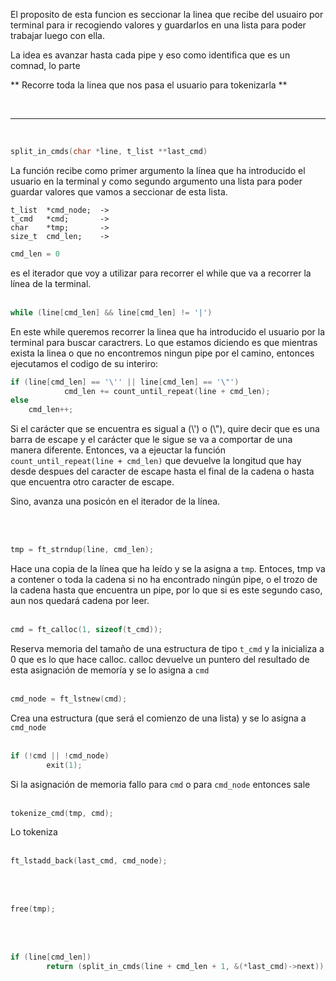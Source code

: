El proposito de esta funcion es seccionar la linea que recibe del usuairo por terminal para ir recogiendo valores y guardarlos en una lista para poder trabajar luego con ella.

La idea es avanzar hasta cada pipe y eso como identifica que es un comnad, lo parte

** Recorre toda la linea que nos pasa el usuario para tokenizarla **

<br>

-----------------------------------------------------------------------------------------

<br>


```c
split_in_cmds(char *line, t_list **last_cmd)
```
La función recibe como primer argumento la línea que ha introducido el usuario en la terminal y como segundo argumento una lista para poder guardar valores que vamos a seccionar de esta lista.

	t_list	*cmd_node;	->
	t_cmd	*cmd;		->
	char	*tmp;		->
	size_t	cmd_len;	->

```c
cmd_len = 0
```
es el iterador que voy a utilizar para recorrer el while que va a recorrer la línea de la terminal.
<br><br>

```c
while (line[cmd_len] && line[cmd_len] != '|')
```

En este while queremos recorrer la linea que ha introducido el usuario por la terminal para buscar caractrers. Lo que estamos diciendo es que mientras exista la linea o que no encontremos ningun pipe por el camino, entonces ejecutamos el codigo de su interiro:

```c
if (line[cmd_len] == '\'' || line[cmd_len] == '\"')
			cmd_len += count_until_repeat(line + cmd_len);
else
	cmd_len++;
```
Si el carácter que se encuentra es sigual a (\\') o (\\"), quire decir que es una barra de escape y el carácter que le sigue se va a comportar de una manera diferente. 	Entonces, va a ejeuctar la función `count_until_repeat(line + cmd_len)` que 		devuelve la longitud que hay desde despues del caracter de escape hasta el final de la cadena o hasta que encuentra otro caracter de escape.

Sino, avanza una posicón en el iterador de la línea.

<br><br>

```c
tmp = ft_strndup(line, cmd_len);
```
Hace una copia de la línea que ha leído y se la asigna a `tmp`. Entoces, tmp va a contener o toda la cadena si no ha encontrado ningún pipe, o el trozo de la cadena hasta que encuentra un pipe, por lo que si es este segundo caso, aun nos quedará cadena por leer.
<br><br>

```c
cmd = ft_calloc(1, sizeof(t_cmd));
```
Reserva memoria del tamaño de una estructura de tipo `t_cmd` y la inicializa a 0 que es lo que hace calloc. calloc devuelve un puntero del resultado de esta asignación de memoría y se lo asigna a `cmd`
<br><br>

```c
cmd_node = ft_lstnew(cmd);
```
Crea una estructura (que será el comienzo de una lista) y se lo asigna a `cmd_node`
<br><br>

```c
if (!cmd || !cmd_node)
		exit(1);
```
Si la asignación de memoria fallo para `cmd` o para `cmd_node` entonces sale
<br><br>

```c
tokenize_cmd(tmp, cmd);
```
Lo tokeniza
<br><br>

```c
ft_lstadd_back(last_cmd, cmd_node);
```

<br><br>


```c
free(tmp);
```

<br><br>


```c
if (line[cmd_len])
		return (split_in_cmds(line + cmd_len + 1, &(*last_cmd)->next));
```

<br><br>

